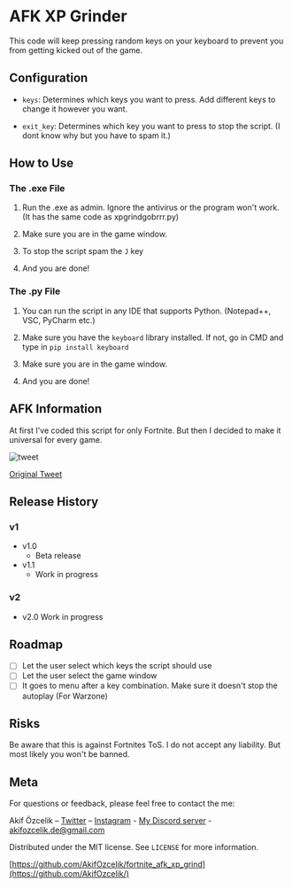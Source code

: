 # AFK XP Grinder

This code will keep pressing random keys on your keyboard to prevent you from getting kicked out of the game.

## Configuration

- `keys`: Determines which keys you want to press. Add different keys to change it however you want.

- `exit_key`: Determines which key you want to press to stop the script. (I dont know why but you have to spam it.)

## How to Use

### The .exe File

1. Run the .exe as admin. Ignore the antivirus or the program won't work. (It has the same code as xpgrindgobrrr.py)

2. Make sure you are in the game window.

3. To stop the script spam the `J` key

4. And you are done!

### The .py File

1. You can run the script in any IDE that supports Python. (Notepad++, VSC, PyCharm etc.)

2. Make sure you have the `keyboard` library installed. If not, go in CMD and type in `pip install keyboard`

3. Make sure you are in the game window.

4.  And you are done!

## AFK Information

At first I've coded this script for only Fortnite. But then I decided to make it universal for every game.

![tweet](https://github.com/AkifOzcelik/fortnite_afk_xp_grind/assets/74510324/095f6c77-056e-4c57-b0dc-ed9d08016556)

[Original Tweet](https://x.com/ItsADAMO_/status/1794067079651348594)

## Release History

### v1
* v1.0
    * Beta release
* v1.1
    * Work in progress

### v2
* v2.0
    Work in progress

## Roadmap

- [ ] Let the user select which keys the script should use
- [ ] Let the user select the game window
- [ ] It goes to menu after a key combination. Make sure it doesn't stop the autoplay (For Warzone)

## Risks

Be aware that this is against Fortnites ToS. I do not accept any liability. But most likely you won't be banned.

## Meta

For questions or feedback, please feel free to contact the me:

Akif Özcelik – [Twitter](https://twitter.com/akifzclk) – [Instagram](https://www.instagram.com/iamakifzclk/) - [My Discord server](https://discord.gg/6PRazmg9fs) - akifozcelik.de@gmail.com

Distributed under the MIT license. See `LICENSE` for more information.

[https://github.com/AkifOzcelik/fortnite_afk_xp_grind](https://github.com/AkifOzcelik/)
